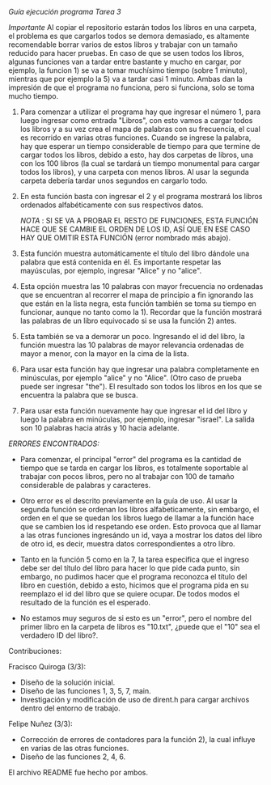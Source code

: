 *Guía ejecución programa Tarea 3*

*Importante*
Al copiar el repositorio estarán todos los libros en una carpeta, el problema es que cargarlos todos se demora demasiado, es altamente recomendable borrar varios de estos libros y trabajar con un tamaño reducido para hacer pruebas. En caso de que se usen todos los libros, algunas funciones van a tardar entre bastante y mucho en cargar, por ejemplo, la funcion 1) se va a tomar muchísimo tiempo (sobre 1 minuto), mientras que por ejemplo la 5) va a tardar casi 1 minuto.
Ambas dan la impresión de que el programa no funciona, pero si funciona, solo se toma mucho tiempo.

1) Para comenzar a utilizar el programa hay que ingresar el número 1, para luego ingresar como entrada "Libros", con esto vamos a cargar todos los libros y a su vez crea el mapa de palabras con su frecuencia, el cual es recorrido en varias otras funciones. Cuando se ingrese la palabra, hay que esperar un tiempo considerable de tiempo para que termine de cargar todos los libros, debido a esto, hay dos carpetas de libros, una con los 100 libros (la cual se tardará un tiempo monumental para cargar todos los libros), y una carpeta con menos libros. Al usar la segunda carpeta debería tardar unos segundos en cargarlo todo.

2) En esta función basta con ingresar el 2 y el programa mostrará los libros ordenados alfabéticamente con sus respectivos datos.

   *NOTA* : SI SE VA A PROBAR EL RESTO DE FUNCIONES, ESTA FUNCIÓN HACE QUE SE CAMBIE EL ORDEN DE LOS ID, ASÍ QUE EN ESE CASO HAY QUE OMITIR ESTA FUNCIÓN (error nombrado más abajo).

3) Esta función muestra automáticamente el título del libro dándole una palabra que está contenida en él. Es importante respetar las mayúsculas, por ejemplo, ingresar "Alice" y no "alice".

4) Esta opción muestra las 10 palabras con mayor frecuencia no ordenadas que se encuentran al recorrer el mapa de principio a fin ignorando las que están en la lista negra, esta función también se toma su tiempo en funcionar, aunque no tanto como la 1). Recordar que la función mostrará las palabras de un libro equivocado si se usa la función 2) antes.

5) Esta también se va a demorar un poco. Ingresando el id del libro, la función muestra las 10 palabras de mayor relevancia ordenadas de mayor a menor, con la mayor en la cima de la lista.

6) Para usar esta función hay que ingresar una palabra completamente en minúsculas, por ejemplo "alice" y no "Alice". (Otro caso de prueba puede ser ingresar "the"). El resultado son todos los libros en los que se encuentra la palabra que se busca.

7) Para usar esta función nuevamente hay que ingresar el id del libro y luego la palabra en minúculas, por ejemplo, ingresar "israel". La salida son 10 palabras hacia atrás y 10 hacia adelante.

*ERRORES ENCONTRADOS:*

- Para comenzar, el principal "error" del programa es la cantidad de tiempo que se tarda en cargar los libros, es totalmente soportable al trabajar con pocos libros, pero no al trabajar con 100 de tamaño considerable de palabras y caracteres.

- Otro error es el descrito previamente en la guía de uso. Al usar la segunda función se ordenan los libros alfabeticamente, sin embargo, el orden en el que se quedan los libros luego de llamar a la función hace que se cambien los id respetando ese orden. Esto provoca que al llamar a las otras funciones ingresándo un id, vaya a mostrar los datos del libro de otro id, es decir, muestra datos correspondientes a otro libro.

- Tanto en la función 5 como en la 7, la tarea especifica que el ingreso debe ser del título del libro para hacer lo que pide cada punto, sin embargo, no pudimos hacer que el programa reconozca el título del libro en cuestión, debido a esto, hicimos que el programa pida en su reemplazo el id del libro que se quiere ocupar. De todos modos el resultado de la función es el esperado.

- No estamos muy seguros de si esto es un "error", pero el nombre del primer libro en la carpeta de libros es "10.txt", ¿puede que el "10" sea el verdadero ID del libro?.

Contribuciones:

Fracisco Quiroga (3/3):
- Diseño de la solución inicial.
- Diseño de las funciones 1, 3, 5, 7, main.
- Investigación y modificación de uso de dirent.h para cargar archivos dentro del entorno de trabajo.

Felipe Nuñez (3/3):
- Corrección de errores de contadores para la función 2), la cual influye en varias de las otras funciones.
- Diseño de las funciones 2, 4, 6.

El archivo README fue hecho por ambos.

